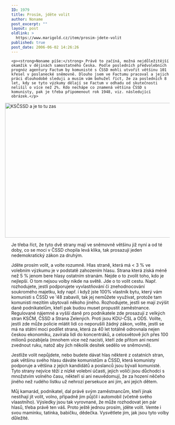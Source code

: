```yaml
---
ID: 1979
title: Prosím, jděte volit
author: Noname
post_excerpt: ""
layout: post
oldlink: >
  https://www.marigold.cz/item/prosim-jdete-volit
published: true
post_date: 2006-06-02 14:26:26
---
```

	<p><strong>Noname píše:</strong> Právě to začíná, možná nejdůležitější okamžik v dějinách samostatného Česka. Podle posledních předvolebních prognóz agentury Factum by komunisté s ČSSD mohli utvořit většinu 101 křesel v poslanecké sněmovně. Dlouho jsem ve Factumu pracoval a jejich práci dlouhodobě sleduji a musím vám bohužel říct, že za posledních 8 let, kdy se tyto výzkumy dělají se Factum v odhadu od skutečnosti nelišil o více než 2%. Kdo nechápe co znamená většina ČSSD s komunisty, pak je třeba připomenout rok 1948, viz. následující obrázek.</p>
<p style="margin-left: -20px"><img src="/wp-content/uploads/cache/20060602-KSCSSD.jpg" alt="KSČSSD a je to tu zas" width="600" height="429" /></p>
<p>Je třeba říct, že tyto dvě strany mají ve sněmovně většinu již nyní a od té doby, co se moci v ČSSD chopila levá klika, tak prosazují jeden nedemokratický zákon za druhým.</p>
<p>Jděte prosím volit, a volte rozumně. Hlas straně, která má &lt; 3 % ve volebním výzkumu je v podstatě zahozením hlasu. Strana která získá méně než 5 % jenom bere hlasy ostatním stranám. Nejde o to zvolit toho, kdo je nejlepší. O tom nejsou volby nikde na světě. Jde o to volit cestu. Např. rozhodujete, jestli podporujete vyvlastňování či znehodnocování soukromého majetku, kdy např. i když jste 100% vlastník bytu, který vám komunisti s ČSSD ve '48 zabavili, tak jej nemůžete využívat, protože tam komunisti mezitím ubytovali někoho jiného. Rozhodujete, jestli se mají zvýšit daně podnikatelům, kteří pak budou muset propustit zaměstnance. Regulované nájemné a vyšší daně pro podnikatele zde prosazují z velkých stran KSČM, ČSSD a Strana Zelených. Proti jsou KDU-ČSL a ODS. Volíte, jestli zde může policie mlátit lidi co neporušili žádný zákon, volíte, jestli se má na státní moci podílet strana, která za 40 let totálně odrovnala nejen českou ekonomiku, zavírala lidi do koncentráků, a celosvětově jich přes 100 milionů pozabíjela (mnohem více než nacisti, kteří zde přitom ani nesmí zvednout ruku, natož aby jich několik desítek sedělo ve sněmovně).</p>
<p>Jestliže volit nepůjdete, nebo budete dávat hlas některé z ostatních stran, pak většinu svého hlasu dáváte komunistům a ČSSD, která komunisty podporuje a většina z jejich kandidátů a poslanců jsou bývalí komunisté. Tyto strany nejvíce těží z nízké volební účasti, jejich voliči jsou důchodci s množstvím volného času, někteří si ani neuvědomují, že za hození něčeho jiného než rudého lístku už nehrozí persekuce ani jim, ani jejich dětem.</p>
<p>Můj kamarád, podnikatel, dal právě svým zaměstnancům, kteří jinak nestíhají jít volit, volno, případně jim půjčil i automobil (včetně svého vlaastního). Výsledky jsou tak vyrovnané, že může rozhodovat jen pár hlasů, třeba právě ten váš. Proto ještě jednou prosím, jděte volit. Vemte i svou maminku, tatínka, babičku, dědečka. Vysvětlete jim, jak jsou tyto volby důležité.</p>